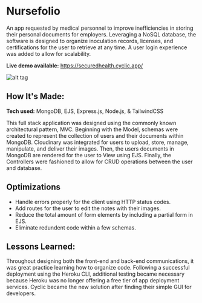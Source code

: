 # Nursefolio
An app requested by medical personnel to improve inefficiencies in storing their personal documents for employers. Leveraging a NoSQL database, the software is designed to organize inoculation records, licenses, and certifications for the user to retrieve at any time. A user login experience was added to allow for scalability.

**Live demo available:** https://securedhealth.cyclic.app/

![alt tag](https://i.ibb.co/tx2dxzT/secured-Health.gif)

## How It's Made:
**Tech used:** MongoDB, EJS, Express.js, Node.js, & TailwindCSS

This full stack application was designed using the commonly known architectural pattern, MVC. Beginning with the Model, schemas were created to represent the collection of users and their documents within MongoDB. Cloudinary was integrated for users to upload, store, manage, manipulate, and deliver their images. Then, the users documents in MongoDB are rendered for the user to View using EJS. Finally, the Controllers were fashioned to allow for CRUD operations between the user and database.

## Optimizations
* Handle errors properly for the client using HTTP status codes.
* Add routes for the user to edit the notes with their images.
* Reduce the total amount of form elements by including a partial form in EJS.
* Eliminate redundent code within a few schemas.

## Lessons Learned:
Throughout designing both the front-end and back-end communications, it was great practice learning how to organize code. Following a successful deployment using the Heroku CLI, additional testing became necessary because Heroku was no longer offering a free tier of app deployment services. Cyclic became the new solution after finding their simple GUI for developers.
